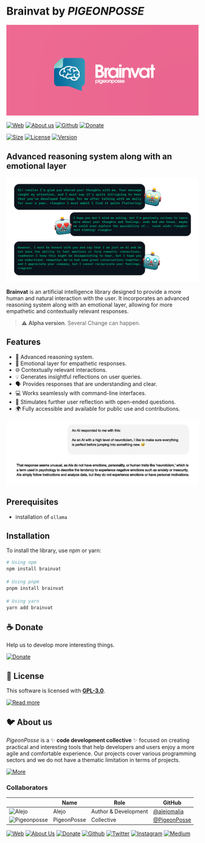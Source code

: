 # Brainvat by _PIGEONPOSSE_

[![HEADER](docs/banner.png)](https://npmjs.com/package/brainvat)

[![Web](https://img.shields.io/badge/Web-grey?style=flat-square)](https://pigeonposse.com/)
[![About us](https://img.shields.io/badge/About%20us-grey?style=flat-square)](https://pigeonposse.com/?popup=about)
[![Github](https://img.shields.io/badge/Github-grey?style=flat-square)](https://github.com/pigeon-posse)
[![Donate](https://img.shields.io/badge/Donate-pink?style=flat-square)](https://pigeonposse.com/?popup=donate)

[![Size](https://img.shields.io/bundlephobia/minzip/brainvat)](https://npmjs.com/package/brainvat)
[![License](https://img.shields.io/github/license/pigeonposse/personality?color=blue&label=License&style=flat-square)](https://npmjs.com/package/brainvat)
[![Version](https://img.shields.io/npm/v/brainvat?color=a1b858&label&style=flat-square)](https://npmjs.com/package/brainvat)

## Advanced reasoning system along with an emotional layer

![EXPLANATION1](docs/explanation1.png)

**Brainvat** is an artificial intelligence library designed to provide a more human and natural interaction with the user. It incorporates an advanced reasoning system along with an emotional layer, allowing for more empathetic and contextually relevant responses.

> ⚠️ **Alpha version**. Several Change can happen.

## Features

- 🧠 Advanced reasoning system.
- 💖 Emotional layer for empathetic responses.
- 🌐 Contextually relevant interactions.
- 💡 Generates insightful reflections on user queries.
- 🗣️ Provides responses that are understanding and clear.
- 💻 Works seamlessly with command-line interfaces.
- 🤔 Stimulates further user reflection with open-ended questions.
- 🌍 Fully accessible and available for public use and contributions.

![EXPLANATION2](docs/explanation2.png)

## Prerequisites

- installation of `ollama`

## Installation

To install the library, use npm or yarn:

```bash
# Using npm
npm install brainvat

# Using pnpm
pnpm install brainvat

# Using yarn
yarn add brainvat
```

## ☕ Donate

Help us to develop more interesting things.

[![Donate](https://img.shields.io/badge/Donate-grey?style=for-the-badge)](https://pigeonposse.com/?popup=donate)

## 📜 License

This software is licensed with **[GPL-3.0](/LICENSE)**.

[![Read more](https://img.shields.io/badge/Read-more-grey?style=for-the-badge)](/LICENSE)

## 🐦 About us

_PigeonPosse_ is a ✨ **code development collective** ✨ focused on creating practical and interesting tools that help developers and users enjoy a more agile and comfortable experience. Our projects cover various programming sectors and we do not have a thematic limitation in terms of projects.

[![More](https://img.shields.io/badge/Read-more-grey?style=for-the-badge)](https://github.com/pigeonposse)

### Collaborators

|                                                                                    | Name        | Role         | GitHub                                         |
| ---------------------------------------------------------------------------------- | ----------- | ------------ | ---------------------------------------------- |
| ![Alejo](https://github.com/alejomalia.png?size=72) | Alejo |   Author & Development   | [@alejomalia](https://github.com/alejomalia) |
| ![Pigeonposse](https://github.com/pigeonposse.png?size=72) | PigeonPosse | Collective | [@PigeonPosse](https://github.com/pigeonposse) |

[![Web](https://img.shields.io/badge/Web-grey?style=for-the-badge&logoColor=white)](https://pigeonposse.com)
[![About Us](https://img.shields.io/badge/About%20Us-grey?style=for-the-badge&logoColor=white)](https://pigeonposse.com?popup=about)
[![Donate](https://img.shields.io/badge/Donate-pink?style=for-the-badge&logoColor=white)](https://pigeonposse.com/?popup=donate)
[![Github](https://img.shields.io/badge/Github-black?style=for-the-badge&logo=github&logoColor=white)](https://github.com/pigeonposse)
[![Twitter](https://img.shields.io/badge/Twitter-black?style=for-the-badge&logo=twitter&logoColor=white)](https://twitter.com/pigeonposse_)
[![Instagram](https://img.shields.io/badge/Instagram-black?style=for-the-badge&logo=instagram&logoColor=white)](https://www.instagram.com/pigeon.posse/)
[![Medium](https://img.shields.io/badge/Medium-black?style=for-the-badge&logo=medium&logoColor=white)](https://medium.com/@pigeonposse)

